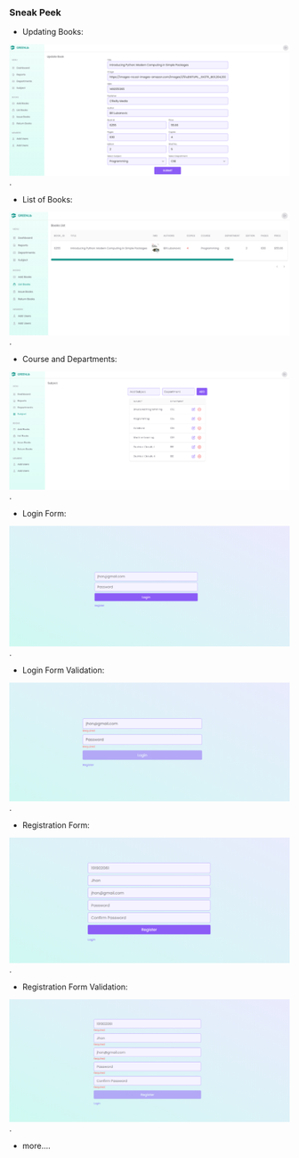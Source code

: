 <!-- [See Live Website here](https://greenlib.herokuapp.com). -->

### Sneak Peek

-   Updating Books:

![img1](/public/img/2.png).

-   List of Books:

![img1](/public/img/1.png).

-   Course and Departments:

![img1](/public/img/3.png).

-   Login Form:

![img1](/public/img/4.png).

-   Login Form Validation:

![img1](/public/img/5.png).

-   Registration Form:

![img1](/public/img/6.png).

-   Registration Form Validation:

![img1](/public/img/7.png).

-   more....
